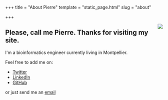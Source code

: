 +++
title = "About Pierre"
template = "static_page.html"
slug = "about"

+++

<img align="right" src="../avatar.png">

## Please, call me Pierre. Thanks for visiting my site.

I'm a bioinformatics engineer currently living in Montpellier.

Feel free to add me on:

* [Twitter](https://twitter.com/guerin_pe)
* [LinkedIn](https://www.linkedin.com/in/pierre-edouard-guerin)
* [GitHub](https://github.com/Grelot)

or just send me an [email](mailto:pierre.edouard.guerin@gmail.com)